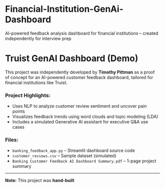 # Financial-Institution-GenAi-Dashboard
AI-powered feedback analysis dashboard for financial institutions – created independently for interview prep

# Truist GenAI Dashboard (Demo)

This project was independently developed by **Timothy Pittman** as a proof of concept for an AI-powered customer feedback dashboard, tailored for financial institutions like Truist.

### Project Highlights:
- Uses NLP to analyze customer review sentiment and uncover pain points
- Visualizes feedback trends using word clouds and topic modeling (LDA)
- Includes a simulated Generative AI assistant for executive Q&A use cases

### Files:
- `banking_feedback_app.py` – Streamlit dashboard source code
- `customer_reviews.csv` – Sample dataset (simulated)
- `Banking Customer Feedback AI Dashboard Summary.pdf` – 1-page project summary

---

**Note:** This project was **hand-built**
